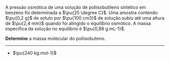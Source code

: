 A pressão osmótica de uma solução de poliisobutileno sintético em benzeno foi determinada a $\pu{25 \degree C}$. Uma amostra contendo $\pu{0,2 g}$ de soluto por $\pu{100 cm3}$ de solução subiu até uma altura de $\pu{2,4 mm}$ quando foi atingido o equilíbrio osmótico.
A massa específica da solução no equilíbrio é $\pu{0,88 g.mL-1}$.

**Determine** a massa molecular do poliisobuteno.

---

- $\pu{240 kg.mol-1}$